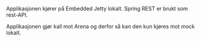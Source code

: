 Applikasjonen kjører på Embedded Jetty lokalt.
Spring REST er brukt som rest-API.

Applikasjonen gjør kall mot Arena og derfor så kan den kun kjøres mot mock lokalt.